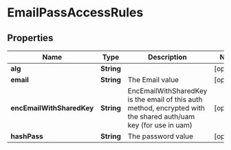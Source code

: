 

# EmailPassAccessRules


## Properties

Name | Type | Description | Notes
------------ | ------------- | ------------- | -------------
**alg** | **String** |  |  [optional]
**email** | **String** | The Email value |  [optional]
**encEmailWithSharedKey** | **String** | EncEmailWithSharedKey is the email of this auth method, encrypted with the shared auth/uam key (for use in uam) |  [optional]
**hashPass** | **String** | The password value |  [optional]



